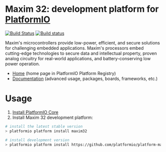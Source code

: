 # Maxim 32: development platform for [PlatformIO](http://platformio.org)
[![Build Status](https://travis-ci.org/platformio/platform-maxim32.svg?branch=develop)](https://travis-ci.org/platformio/platform-maxim32)
[![Build status](https://ci.appveyor.com/api/projects/status/y68d460xhxm2rx2o/branch/develop?svg=true)](https://ci.appveyor.com/project/ivankravets/platform-maxim32/branch/develop)

Maxim's microcontrollers provide low-power, efficient, and secure solutions for challenging embedded applications. Maxim's processors embed cutting-edge technologies to secure data and intellectual property, proven analog circuitry for real-world applications, and battery-conserving low power operation.  

* [Home](http://platformio.org/platforms/maxim32) (home page in PlatformIO Platform Registry)
* [Documentation](http://docs.platformio.org/page/platforms/maxim32.html) (advanced usage, packages, boards, frameworks, etc.)

# Usage

1. [Install PlatformIO Core](http://docs.platformio.org/page/core.html)
2. Install Maxim 32 development platform:
```bash
# install the latest stable version
> platformio platform install maxim32

# install development version
> platformio platform install https://github.com/platformio/platform-maxim32.git
```
